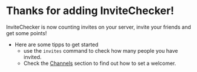 # Thanks for adding InviteChecker!

InviteChecker is now counting invites on your server, invite your friends and get some points!


- Here are some tipps to get started
  - use the `invites` command to check how many people you have invited.
  - Check the [Channels](channels.md) section to find out how to set a welcomer.
